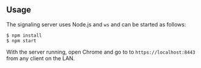 ## Usage

The signaling server uses Node.js and `ws` and can be started as 
follows:

```
$ npm install
$ npm start
```

With the server running, open Chrome and go to to `https://localhost:8443` from any client on the LAN.